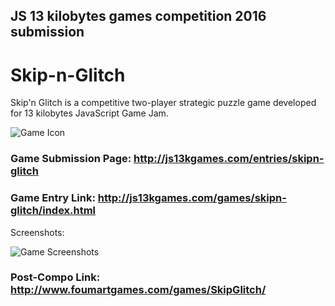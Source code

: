 ## JS 13 kilobytes games competition 2016 submission

# Skip-n-Glitch

Skip'n Glitch is a competitive two-player strategic puzzle game developed for 13 kilobytes JavaScript Game Jam.

![Game Icon](http://www.foumartgames.com/games/SkipGlitch/logo.png)


### Game Submission Page: http://js13kgames.com/entries/skipn-glitch

### Game Entry Link: http://js13kgames.com/games/skipn-glitch/index.html

Screenshots:

![Game Screenshots](http://www.foumartgames.com/games/SkipGlitch/og_screen.jpg)

### Post-Compo Link: http://www.foumartgames.com/games/SkipGlitch/
